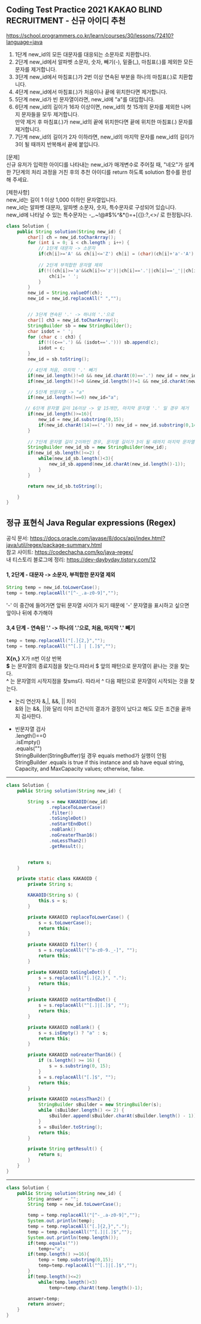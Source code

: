 ## Coding Test Practice 2021 KAKAO BLIND RECRUITMENT - 신규 아이디 추천

https://school.programmers.co.kr/learn/courses/30/lessons/72410?language=java


1. 1단계 new_id의 모든 대문자를 대응되는 소문자로 치환합니다. 
2. 2단계 new_id에서 알파벳 소문자, 숫자, 빼기(-), 밑줄(_), 마침표(.)를 제외한 모든 문자를 제거합니다. 
3. 3단계 new_id에서 마침표(.)가 2번 이상 연속된 부분을 하나의 마침표(.)로 치환합니다.
4. 4단계 new_id에서 마침표(.)가 처음이나 끝에 위치한다면 제거합니다.
5. 5단계 new_id가 빈 문자열이라면, new_id에 "a"를 대입합니다.
6. 6단계 new_id의 길이가 16자 이상이면, new_id의 첫 15개의 문자를 제외한 나머지 문자들을 모두 제거합니다. <br>
     만약 제거 후 마침표(.)가 new_id의 끝에 위치한다면 끝에 위치한 마침표(.) 문자를 제거합니다.
7. 7단계 new_id의 길이가 2자 이하라면, new_id의 마지막 문자를 new_id의 길이가 3이 될 때까지 반복해서 끝에 붙입니다. <br>


[문제] <br>
신규 유저가 입력한 아이디를 나타내는 new_id가 매개변수로 주어질 때, "네오"가 설계한 7단계의 처리 과정을 거친 후의 추천 아이디를 return 하도록 solution 함수를 완성해 주세요. <br>

[제한사항] <br>
new_id는 길이 1 이상 1,000 이하인 문자열입니다. <br>
new_id는 알파벳 대문자, 알파벳 소문자, 숫자, 특수문자로 구성되어 있습니다. <br>
new_id에 나타날 수 있는 특수문자는 -_.~!@#$%^&*()=+[{]}:?,<>/ 로 한정됩니다. <br>

```java
class Solution {
    public String solution(String new_id) {
        char[] ch = new_id.toCharArray();
        for (int i = 0; i < ch.length ; i++) {
            // 1단계 대문자 -> 소문자
            if(ch[i]>='A' && ch[i]<='Z') ch[i] = (char)(ch[i]+'a'-'A');
           
            // 2단계 부적합한 문자열 제외
            if(!((ch[i]>='a'&&ch[i]<='z')||ch[i]=='.'||ch[i]=='_'||ch[i]=='-'||(ch[i]>='0'&&ch[i]<='9'))){
                ch[i]= ' ';
            }
        }
        new_id = String.valueOf(ch);
        new_id = new_id.replaceAll(" ","");


        // 3단계 연속된 '.' -> 하나의 '.'으로
        char[] ch3 = new_id.toCharArray();
        StringBuilder sb = new StringBuilder();
        char isdot = ' ';
        for (char c : ch3) {
            if(!((c=='.') && (isdot=='.'))) sb.append(c);
            isdot = c;
        }
        new_id = sb.toString();

        // 4단계 처음, 마지막 '.' 빼기
        if(new_id.length()!=0 && new_id.charAt(0)=='.') new_id = new_id.substring(1);
        if(new_id.length()!=0 &&new_id.length()!=1 && new_id.charAt(new_id.length()-1)=='.') new_id = new_id.substring(0,new_id.length()-1);

        // 5단계 빈문자열 -> "a"
        if(new_id.length()==0) new_id="a";

       // 6단계 문자열 길이 16이상 -> 앞 15개만, 마지막 문자열 '.' 일 경우 제거
        if(new_id.length()>=16){
            new_id = new_id.substring(0,15);
            if(new_id.charAt(14)==('.')) new_id = new_id.substring(0,14);
        }
        
        // 7단계 문자열 길이 2이하인 경우, 문자열 길이가 3이 될 때까지 마지막 문자열을 붙여넣기
        StringBuilder new_id_sb = new StringBuilder(new_id);
        if(new_id_sb.length()<=2) {
            while(new_id_sb.length()<3){
                new_id_sb.append(new_id.charAt(new_id.length()-1));
            }
        }

        return new_id_sb.toString();

    }
}
```

## 정규 표현식 Java Regular expressions (Regex)

공식 문서: https://docs.oracle.com/javase/8/docs/api/index.html?java/util/regex/package-summary.html <br>
참고 사이트: https://codechacha.com/ko/java-regex/ <br>
내 티스토리 블로그에 정리: https://dev-daybyday.tistory.com/12


####  1, 2단계 - 대문자 -> 소문자, 부적합한 문자열 제외
```java
String temp = new_id.toLowerCase();
temp = temp.replaceAll("[^-_.a-z0-9]","");
```
'-' 이 중간에 들어가면 앞뒤 문자열 사이가 되기 때문에 '-' 문자열을 표시하고 싶으면 앞이나 뒤에 추가해야


 
#### 3,4 단계 - 연속된 '.' -> 하나의 '.'으로, 처음, 마지막 '.' 빼기
```java
temp = temp.replaceAll("[.]{2,}","");
temp = temp.replaceAll("^[.] | [.]$","");
```

**X{n,}**	X가 n번 이상 반복 <br>
**$** 는 문자열의 종료지점을 찾는다.따라서 $ 앞의 패턴으로 문자열이 끝나는 것을 찾는다. <br>
**^** 는 문자열의 시작지점을 찾sms다. 따라서 ^ 다음 패턴으로 문자열이 시작되는 것을 찾는다. <br>

- 논리 연산자 &,|, &&, || 차이 <br>
&와 |는 &&, ||와 달리 이미 조건식의 결과가 결정이 났다고 해도 모든 조건을 끝까지 검사한다.


- 빈문자열 검사 <br>
.length()==0 <br>
.isEmpty() <br>
.equals("") <br>
StringBuilder(StringBuffer)일 경우 equals method가 실행이 안됨
StringBuilder .equals is true if this instance and sb have equal string, Capacity, and MaxCapacity values; otherwise, false.


*** 
```java
class Solution {
    public String solution(String new_id) {

        String s = new KAKAOID(new_id)
                .replaceToLowerCase()
                .filter()
                .toSingleDot()
                .noStartEndDot()
                .noBlank()
                .noGreaterThan16()
                .noLessThan2()
                .getResult();


        return s;
    }

    private static class KAKAOID {
        private String s;

        KAKAOID(String s) {
            this.s = s;
        }

        private KAKAOID replaceToLowerCase() {
            s = s.toLowerCase();
            return this;
        }

        private KAKAOID filter() {
            s = s.replaceAll("[^a-z0-9._-]", "");
            return this;
        }

        private KAKAOID toSingleDot() {
            s = s.replaceAll("[.]{2,}", ".");
            return this;
        }

        private KAKAOID noStartEndDot() {
            s = s.replaceAll("^[.]|[.]$", "");
            return this;
        }

        private KAKAOID noBlank() {
            s = s.isEmpty() ? "a" : s;
            return this;
        }

        private KAKAOID noGreaterThan16() {
            if (s.length() >= 16) {
                s = s.substring(0, 15);
            }
            s = s.replaceAll("[.]$", "");
            return this;
        }

        private KAKAOID noLessThan2() {
            StringBuilder sBuilder = new StringBuilder(s);
            while (sBuilder.length() <= 2) {
                sBuilder.append(sBuilder.charAt(sBuilder.length() - 1));
            }
            s = sBuilder.toString();
            return this;
        }

        private String getResult() {
            return s;
        }
    }
}
```

***
```java
class Solution {
    public String solution(String new_id) {
        String answer = "";
        String temp = new_id.toLowerCase();

        temp = temp.replaceAll("[^-_.a-z0-9]","");
        System.out.println(temp);
        temp = temp.replaceAll("[.]{2,}",".");
        temp = temp.replaceAll("^[.]|[.]$","");
        System.out.println(temp.length());
        if(temp.equals(""))
            temp+="a";
        if(temp.length() >=16){
            temp = temp.substring(0,15);
            temp=temp.replaceAll("^[.]|[.]$","");
        }
        if(temp.length()<=2)
            while(temp.length()<3)
                temp+=temp.charAt(temp.length()-1);

        answer=temp;
        return answer;
    }
}
```



